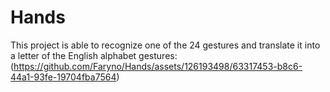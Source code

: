 # Hands
This project is able to recognize one of the 24 gestures and translate it into a letter of the English alphabet
gestures:
(https://github.com/Faryno/Hands/assets/126193498/63317453-b8c6-44a1-93fe-19704fba7564)
